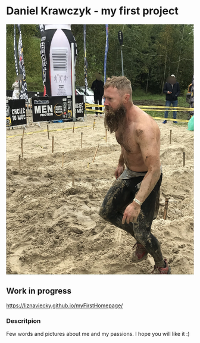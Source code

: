 # Daniel Krawczyk - my first project
![](pictures/runmageddon.jpg)
## Work in progress 
https://liznaviecky.github.io/myFirstHomepage/
### Descritpion
Few words and pictures about me and my passions. I hope you will like it :)
